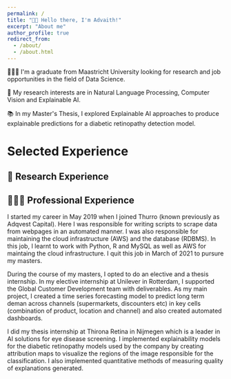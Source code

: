 ```yaml
---
permalink: /
title: "👋🏼 Hello there, I'm Advaith!"
excerpt: "About me"
author_profile: true
redirect_from: 
  - /about/
  - /about.html
---
```



👨🏻‍💻 I'm a graduate from Maastricht University looking for research and job opportunities in the field of Data Science.

🔬 My research interests are in Natural Language Processing, Computer Vision and Explainable AI.

📚 In my Master's Thesis, I explored Explainable AI approaches to produce explainable predictions for a diabetic retinopathy detection model.

# Selected Experience

## 🔬 Research Experience

## 👨🏻‍🔬 Professional Experience
I started my career in May 2019 when I joined Thurro (known previously as Adqvest Capital). Here I was responsible for writing scripts to scrape data from webpages in an automated manner. I was also responsible for maintaining the cloud infrastructure (AWS) and the database (RDBMS). In this job, I learnt to work with Python, R and MySQL as well as AWS for maintaing the cloud infrastructure. I quit this job in March of 2021 to pursure my masters.  

During the course of my masters, I opted to do an elective and a thesis internship. In my elective internship at Unilever in Rotterdam, I supported the Global Customer Development team with deliverables. As my main project, I created a time series forecasting model to predict long term deman across channels (supermarkets, discounters etc) in key cells (combination of product, location and channel) and also created automated dashboards.

I did my thesis internship at Thirona Retina in Nijmegen which is a leader in AI solutions for eye disease screening. I implemented explainability models for the diabetic retinopathy models used by the company by creating attribution maps to visualize the regions of the image responsible for the classification. I also implemented quantitative methods of measuring quality of explanations generated.









